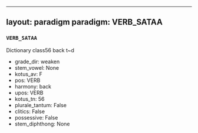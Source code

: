 
---
layout: paradigm
paradigm: VERB_SATAA
---
### ` VERB_SATAA `

Dictionary class56 back t~d
* grade_dir: weaken
* stem_vowel: None
* kotus_av: F
* pos: VERB
* harmony: back
* upos: VERB
* kotus_tn: 56
* plurale_tantum: False
* clitics: False
* possessive: False
* stem_diphthong: None
